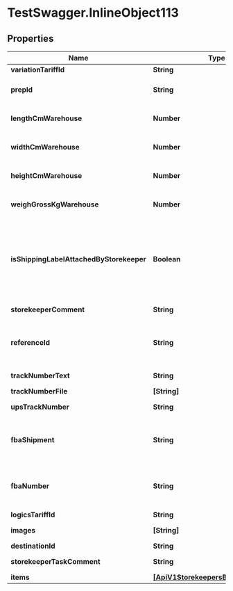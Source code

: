 # TestSwagger.InlineObject113

## Properties

Name | Type | Description | Notes
------------ | ------------- | ------------- | -------------
**variationTariffId** | **String** | Гуид вариации | [optional] 
**prepId** | **String** | Значение информационного ключа | [optional] 
**lengthCmWarehouse** | **Number** | Что фактически пришло на склад. Кладовщик. | [optional] 
**widthCmWarehouse** | **Number** | Что фактически пришло на склад. Кладовщик. | [optional] 
**heightCmWarehouse** | **Number** | Что фактически пришло на склад. Кладовщик. | [optional] 
**weighGrossKgWarehouse** | **Number** | Что фактически пришло на склад. Кладовщик. | [optional] 
**isShippingLabelAttachedByStorekeeper** | **Boolean** | Поле будет указывать на то что при решении задачи сторкипером на обновление коробок что он проклеил шиппинг лейбл. | [optional] 
**storekeeperComment** | **String** | Комментарии к коробке | [optional] 
**referenceId** | **String** | Дополнительное поле shippingLabel для доставки грузовиками | [optional] 
**trackNumberText** | **String** | Текст трек номера | [optional] 
**trackNumberFile** | **[String]** |  | [optional] 
**upsTrackNumber** | **String** | Идентификатор UPS | [optional] 
**fbaShipment** | **String** | Это номер конкретной коробки при отправке в амазон. | [optional] 
**fbaNumber** | **String** | Это номер конкретной коробки при отправке в амазон. | [optional] 
**logicsTariffId** | **String** |  logicsTariff GUID | [optional] 
**images** | **[String]** | Массив ссылок на фотографии. | [optional] 
**destinationId** | **String** | destination GUID  | [optional] 
**storekeeperTaskComment** | **String** | Комментарии к коробке | [optional] 
**items** | [**[ApiV1StorekeepersBoxesGuidItems]**](ApiV1StorekeepersBoxesGuidItems.md) |  | [optional] 


